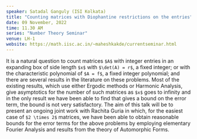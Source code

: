 ```yaml
---
speaker: Satadal Ganguly (ISI Kolkata)
title: "Counting matrices with Diophantine restrictions on the entries"
date: 09 November, 2022
time: 11.30 AM
series: "Number Theory Seminar"
venue: LH-1
website: https://math.iisc.ac.in/~maheshkakde/currentseminar.html
---
```


It is a natural question to count matrices `$A$` with integer entries in an expanding box of side length `$x$` with `$\det(A) = r$`, a fixed integer; or with the characteristic polynomial of `$A = f$`, a fixed integer polynomial; and there are several results in the literature on these problems. Most of the existing results, which use either Ergodic methods or Harmonic Analysis, give asymptotics for the number of such matrices as `$x$` goes to infinity and in the only result we have been able to find that gives a bound on the error term, the bound is not very satisfactory. The aim of this talk will be to present an ongoing joint work with Rachita Guria in which, for the easiest case of `$2 \times 2$` matrices, we have been able to obtain reasonable bounds for the error terms for the above problems by employing elementary Fourier Analysis and results from  the theory of Automorphic Forms. 
